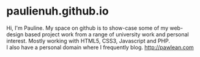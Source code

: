 # paulienuh.github.io
Hi, I'm Pauline. My space on github is to show-case some of my web-design based project work from a range of university work and personal interest. 
Mostly working with HTML5, CSS3, Javascript and PHP.
<br>
I also have a personal domain where I frequently blog. http://pawlean.com
